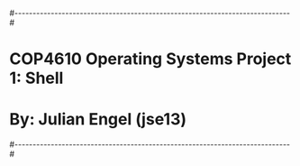 #----------------------------------------------------------------------------#
# COP4610 Operating Systems Project 1: Shell
# By: Julian Engel (jse13)
#----------------------------------------------------------------------------#


